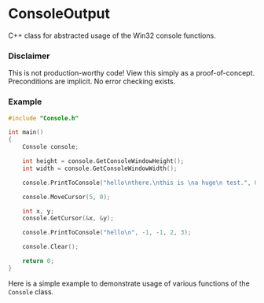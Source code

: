 # ConsoleOutput
C++ class for abstracted usage of the Win32 console functions.

### Disclaimer
This is not production-worthy code! View this simply as a proof-of-concept. Preconditions are implicit. No error checking exists.

### Example
```C++
#include "Console.h"

int main()
{
	Console console;

	int height = console.GetConsoleWindowHeight();
	int width = console.GetConsoleWindowWidth();

	console.PrintToConsole("hello\nthere.\nthis is \na huge\n test.", 0, 0, 6, 6, true);

	console.MoveCursor(5, 0);

	int x, y;
	console.GetCursor(&x, &y);

	console.PrintToConsole("hello\n", -1, -1, 2, 3);

	console.Clear();

	return 0;
}
```
Here is a simple example to demonstrate usage of various functions of the `Console` class.
